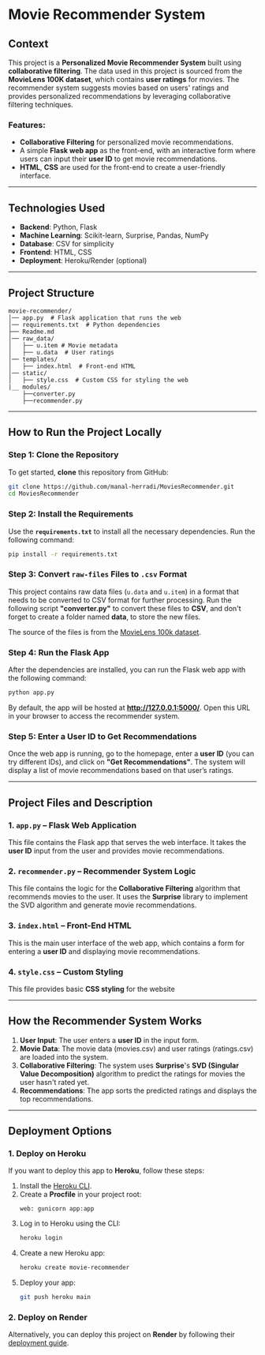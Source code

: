 # **Movie Recommender System**

## **Context**
This project is a **Personalized Movie Recommender System** built using **collaborative filtering**. The data used in this project is sourced from the **MovieLens 100K dataset**, which contains **user ratings** for movies. The recommender system suggests movies based on users' ratings and provides personalized recommendations by leveraging collaborative filtering techniques.

### **Features:**
- **Collaborative Filtering** for personalized movie recommendations.
- A simple **Flask web app** as the front-end, with an interactive form where users can input their **user ID** to get movie recommendations.
- **HTML**, **CSS** are used for the front-end to create a user-friendly interface.

---

## **Technologies Used**
- **Backend**: Python, Flask
- **Machine Learning**: Scikit-learn, Surprise, Pandas, NumPy
- **Database**: CSV for simplicity
- **Frontend**: HTML, CSS
- **Deployment**: Heroku/Render (optional)

---

## **Project Structure**

```
movie-recommender/
│── app.py  # Flask application that runs the web 
│── requirements.txt  # Python dependencies
├── Readme.md
│── raw_data/
│   ├── u.item # Movie metadata
│   ├── u.data  # User ratings
│── templates/
│   ├── index.html  # Front-end HTML
│── static/
│   ├── style.css  # Custom CSS for styling the web 
|__ modules/
    ├──converter.py
    ├──recommender.py
```

---

## **How to Run the Project Locally**

### **Step 1: Clone the Repository**

To get started, **clone** this repository from GitHub:

```bash
git clone https://github.com/manal-herradi/MoviesRecommender.git
cd MoviesRecommender
```

### **Step 2: Install the Requirements**

Use the **`requirements.txt`** to install all the necessary dependencies. Run the following command:

```bash
pip install -r requirements.txt
```

### **Step 3: Convert `raw-files` Files to `.csv` Format**

This project contains raw data files (`u.data` and `u.item`) in a format that needs to be converted to CSV format for further processing. Run the following script **"converter.py"** to convert these files to **CSV**, and don't forget to create a folder named **data**, to store the new files.

The source of the files is from the [MovieLens 100k dataset](https://grouplens.org/datasets/movielens/100k/).

### **Step 4: Run the Flask App**

After the dependencies are installed, you can run the Flask web app with the following command:

```bash
python app.py
```

By default, the app will be hosted at **http://127.0.0.1:5000/**. Open this URL in your browser to access the recommender system.

### **Step 5: Enter a User ID to Get Recommendations**

Once the web app is running, go to the homepage, enter a **user ID** (you can try different IDs), and click on **"Get Recommendations"**. The system will display a list of movie recommendations based on that user’s ratings.

---

## **Project Files and Description**

### **1. `app.py`** – Flask Web Application

This file contains the Flask app that serves the web interface. It takes the **user ID** input from the user and provides movie recommendations.

### **2. `recommender.py`** – Recommender System Logic

This file contains the logic for the **Collaborative Filtering** algorithm that recommends movies to the user. It uses the **Surprise** library to implement the SVD algorithm and generate movie recommendations.

### **3. `index.html`** – Front-End HTML

This is the main user interface of the web app, which contains a form for entering a **user ID** and displaying movie recommendations.

### **4. `style.css`** – Custom Styling

This file provides basic **CSS styling** for the website

---

## **How the Recommender System Works**

1. **User Input**: The user enters a **user ID** in the input form.
2. **Movie Data**: The movie data (movies.csv) and user ratings (ratings.csv) are loaded into the system.
3. **Collaborative Filtering**: The system uses **Surprise**'s **SVD (Singular Value Decomposition)** algorithm to predict the ratings for movies the user hasn't rated yet.
4. **Recommendations**: The app sorts the predicted ratings and displays the top recommendations.

---

## **Deployment Options**

### **1. Deploy on Heroku**
If you want to deploy this app to **Heroku**, follow these steps:
1. Install the [Heroku CLI](https://devcenter.heroku.com/articles/heroku-cli).
2. Create a **Procfile** in your project root:
   ```
   web: gunicorn app:app
   ```
3. Log in to Heroku using the CLI:
   ```bash
   heroku login
   ```
4. Create a new Heroku app:
   ```bash
   heroku create movie-recommender
   ```
5. Deploy your app:
   ```bash
   git push heroku main
   ```

### **2. Deploy on Render**
Alternatively, you can deploy this project on **Render** by following their [deployment guide](https://render.com/docs/deploy-flask).